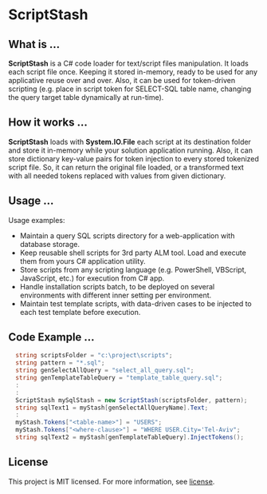 # ScriptStash 

## What is ...
**ScriptStash** is a C# code loader for text/script files manipulation. It loads each script file once. Keeping it stored in-memory, ready to be used for any applicative reuse over and over. Also, it can be used for token-driven scripting (e.g. place in script token for SELECT-SQL table name, changing the query target table dynamically at run-time).

## How it works ...
**ScriptStash** loads with **System.IO.File** each script at its destination folder and store it in-memory while your solution application running. Also, it can store dictionary key-value pairs for token injection to every stored tokenized script file. So, it can return the original file loaded, or a transformed text with all needed tokens replaced with values from given dictionary.

## Usage ...
Usage examples:
- Maintain a query SQL scripts directory for a web-application with database storage.
- Keep reusable shell scripts for 3rd party ALM tool. Load and execute them from yours C# application utility.
- Store scripts from any scripting language (e.g. PowerShell, VBScript, JavaScript, etc.) for execution from C# app.
- Handle installation scripts batch, to be deployed on several environments with different inner setting per environment.
- Maintain test template scripts, with data-driven cases to be injected to each test template before execution.

## Code Example ...
``` C#
  string scriptsFolder = "c:\project\scripts";
  string pattern = "*.sql";
  string genSelectAllQuery = "select_all_query.sql";
  string genTemplateTableQuery = "template_table_query.sql";
  :
  :
  ScriptStash mySqlStash = new ScriptStash(scriptsFolder, pattern);
  string sqlText1 = myStash[genSelectAllQueryName].Text;
  :
  myStash.Tokens["<table-name>"] = "USERS";
  myStash.Tokens["<where-clause>"] = "WHERE USER.City='Tel-Aviv";
  string sqlText2 = myStash[genTemplateTableQuery].InjectTokens();
``` 

  
## License
This project is MIT licensed. For more information, see [license](LICENSE).
